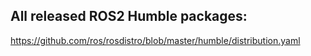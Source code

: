 ## All released ROS2 Humble packages:
https://github.com/ros/rosdistro/blob/master/humble/distribution.yaml